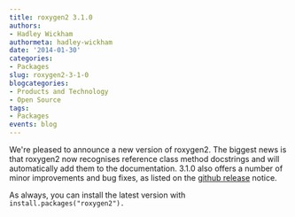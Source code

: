 ```yaml
---
title: roxygen2 3.1.0
authors: 
- Hadley Wickham
authormeta: hadley-wickham
date: '2014-01-30'
categories:
- Packages
slug: roxygen2-3-1-0
blogcategories:
- Products and Technology
- Open Source
tags:
- Packages
events: blog
---
```



We're pleased to announce a new version of roxygen2. The biggest news is that roxygen2 now recognises reference class method docstrings and will automatically add them to the documentation. 3.1.0 also offers a number of minor improvements and bug fixes, as listed on the [github release](https://github.com/klutometis/roxygen/releases/tag/v3.1.0) notice.

As always, you can install the latest version with `install.packages("roxygen2").`

